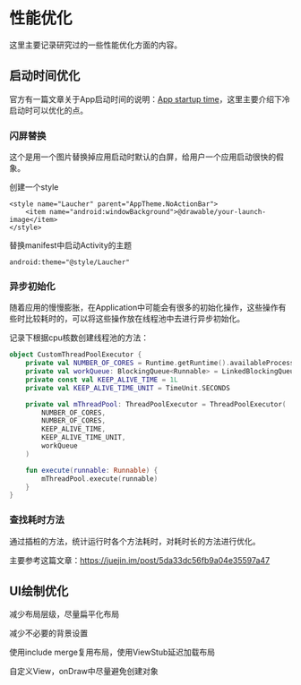 # 性能优化

这里主要记录研究过的一些性能优化方面的内容。

## 启动时间优化

官方有一篇文章关于App启动时间的说明：[App startup time](https://developer.android.com/topic/performance/vitals/launch-time)，这里主要介绍下冷启动时可以优化的点。

### 闪屏替换

这个是用一个图片替换掉应用启动时默认的白屏，给用户一个应用启动很快的假象。

创建一个style

```
<style name="Laucher" parent="AppTheme.NoActionBar">
    <item name="android:windowBackground">@drawable/your-launch-image</item>
</style>
```

替换manifest中启动Activity的主题

```
android:theme="@style/Laucher"
```

### 异步初始化

随着应用的慢慢膨胀，在Application中可能会有很多的初始化操作，这些操作有些时比较耗时的，可以将这些操作放在线程池中去进行异步初始化。

记录下根据cpu核数创建线程池的方法：

```kotlin
object CustomThreadPoolExecutor {
    private val NUMBER_OF_CORES = Runtime.getRuntime().availableProcessors()
    private val workQueue: BlockingQueue<Runnable> = LinkedBlockingQueue<Runnable>()
    private const val KEEP_ALIVE_TIME = 1L
    private val KEEP_ALIVE_TIME_UNIT = TimeUnit.SECONDS

    private val mThreadPool: ThreadPoolExecutor = ThreadPoolExecutor(
        NUMBER_OF_CORES,
        NUMBER_OF_CORES,
        KEEP_ALIVE_TIME,
        KEEP_ALIVE_TIME_UNIT,
        workQueue
    )

    fun execute(runnable: Runnable) {
        mThreadPool.execute(runnable)
    }
}
```

### 查找耗时方法

通过插桩的方法，统计运行时各个方法耗时，对耗时长的方法进行优化。

主要参考这篇文章：https://juejin.im/post/5da33dc56fb9a04e35597a47



## UI绘制优化

减少布局层级，尽量扁平化布局

减少不必要的背景设置

使用include merge复用布局，使用ViewStub延迟加载布局

自定义View，onDraw中尽量避免创建对象


